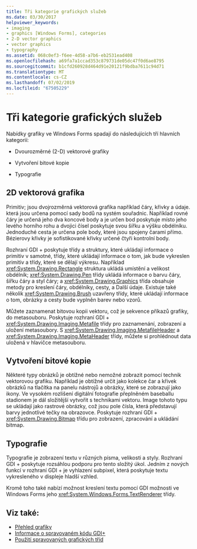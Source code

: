 ```yaml
---
title: Tři kategorie grafických služeb
ms.date: 03/30/2017
helpviewer_keywords:
- imaging
- graphics [Windows Forms], categories
- 2-D vector graphics
- vector graphics
- typography
ms.assetid: 068c0ef3-f6ee-4d58-a7b6-eb2531ead408
ms.openlocfilehash: a69fa7a1ccad353c879731de05dc47f0d6ae8795
ms.sourcegitcommit: b1cfd260928d464d91e20121f9bdba7611c94d71
ms.translationtype: MT
ms.contentlocale: cs-CZ
ms.lasthandoff: 07/02/2019
ms.locfileid: "67505229"
---
```

# <a name="three-categories-of-graphics-services"></a>Tři kategorie grafických služeb
Nabídky grafiky ve Windows Forms spadají do následujících tří hlavních kategorií:  
  
- Dvourozměrné (2-D) vektorové grafiky  
  
- Vytvoření bitové kopie  
  
- Typografie  
  
## <a name="2-d-vector-graphics"></a>2D vektorová grafika  
 Primitiv; jsou dvojrozměrná vektorová grafika například čáry, křivky a údaje. která jsou určena pomocí sady bodů na systém souřadnic. Například rovné čáry je určená jeho dva koncové body a je určen bod poskytuje místo jeho levého horního rohu a dvojici čísel poskytuje svou šířku a výšku obdélníku. Jednoduché cesta je určena pole body, které jsou spojeny čarami přímo. Bézierovy křivky je sofistikované křivky určené čtyři kontrolní body.  
  
 Rozhraní GDI + poskytuje třídy a struktury, které ukládají informace o primitiv v samotné, třídy, které ukládají informace o tom, jak bude vykreslen primitiv a třídy, které se dělají výkresu. Například <xref:System.Drawing.Rectangle> struktura ukládá umístění a velikost obdélník; <xref:System.Drawing.Pen> třídy ukládá informace o barvu čáry, šířku čáry a styl čáry; a <xref:System.Drawing.Graphics> třída obsahuje metody pro kreslení čáry, obdélníky, cesty, a Další údaje. Existuje také několik <xref:System.Drawing.Brush> uzavřeny třídy, které ukládají informace o tom, obrázky a cesty bude vyplněn barev nebo vzorů.  
  
 Můžete zaznamenat bitovou kopii vektoru, což je sekvence příkazů grafiky, do metasouboru. Poskytuje rozhraní GDI + <xref:System.Drawing.Imaging.Metafile> třídy pro zaznamenání, zobrazení a uložení metasoubory. S <xref:System.Drawing.Imaging.MetafileHeader> a <xref:System.Drawing.Imaging.MetaHeader> třídy, můžete si prohlédnout data uložená v hlavičce metasouboru.  
  
## <a name="imaging"></a>Vytvoření bitové kopie  
 Některé typy obrázků je obtížné nebo nemožné zobrazit pomocí technik vektorovou grafiku. Například je obtížné určit jako kolekce čar a křivek obrázků na tlačítka na panelu nástrojů a obrázky, které se zobrazují jako ikony. Ve vysokém rozlišení digitální fotografie přeplněném baseballu stadionem je dál složitější vytvořit s technikami vektoru. Image tohoto typu se ukládají jako rastrové obrázky, což jsou pole čísla, která představují barvy jednotlivé tečky na obrazovce. Poskytuje rozhraní GDI + <xref:System.Drawing.Bitmap> třídu pro zobrazení, zpracování a ukládání bitmap.  
  
## <a name="typography"></a>Typografie  
 Typografie je zobrazení textu v různých písma, velikosti a styly. Rozhraní GDI + poskytuje rozsáhlou podporu pro tento složitý úkol. Jedním z nových funkcí v rozhraní GDI + je vyhlazení subpixel, která poskytuje textu vykresleného v displeje hladší vzhled.  
  
 Kromě toho také nabízí možnost kreslení textu pomocí GDI možnosti ve Windows Forms jeho <xref:System.Windows.Forms.TextRenderer> třídy.  
  
## <a name="see-also"></a>Viz také:

- [Přehled grafiky](graphics-overview-windows-forms.md)
- [Informace o spravovaném kódu GDI+](about-gdi-managed-code.md)
- [Použití spravovaných grafických tříd](using-managed-graphics-classes.md)
